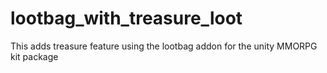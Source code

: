 # lootbag_with_treasure_loot
This adds treasure feature using the lootbag addon for the unity MMORPG kit package
